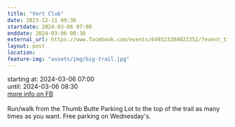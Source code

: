 ```yaml
---
title: "Vert Club"
date: 2023-12-11 09:36
startdate: 2024-03-06 07:00
enddate: 2024-03-06 08:30
external_url: https://www.facebook.com/events/649323204022352/?event_time_id=649324570688882
layout: post
location: 
feature-img: "assets/img/big-trail.jpg"
---
```


starting at: 2024-03-06 07:00<br>until: 2024-03-06 08:30<br><a href="https://www.facebook.com/events/649323204022352/?event_time_id=649324570688882">more info on FB</a><br><br>Run/walk from the Thumb Butte Parking Lot to the top of the trail as many times as you want.  Free parking on Wednesday's.<br>
  <br>
  
